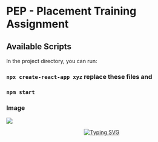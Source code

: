# PEP - Placement Training Assignment

## Available Scripts
In the project directory, you can run:

### `npx create-react-app xyz`  replace these files and
### `npm start`

### Image

![](https://github.com/03prashantpk/pepassignmentone/blob/master/public/reco.gif)


<center>
<p align="center">

<a href="https://git.io/typing-svg"><img src="https://readme-typing-svg.demolab.com?font=Fira+Code&center=true&pause=1000&width=1080&lines=Thank+You+for+Visiting+And+Happy+Coding..." alt="Typing SVG" /></a>

 
</p>
</center>